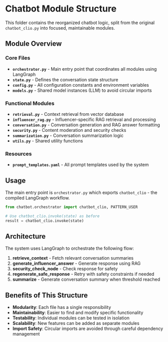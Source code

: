# Chatbot Module Structure

This folder contains the reorganized chatbot logic, split from the original `chatbot_clio.py` into focused, maintainable modules.

## Module Overview

### Core Files

- **`orchestrator.py`** - Main entry point that coordinates all modules using LangGraph
- **`state.py`** - Defines the conversation state structure
- **`config.py`** - All configuration constants and environment variables
- **`models.py`** - Shared model instances (LLM) to avoid circular imports

### Functional Modules

- **`retrieval.py`** - Context retrieval from vector database
- **`influencer_rag.py`** - Influencer-specific RAG retrieval and processing
- **`conversation.py`** - Conversation generation and RAG answer formatting
- **`security.py`** - Content moderation and security checks
- **`summarization.py`** - Conversation summarization logic
- **`utils.py`** - Shared utility functions

### Resources

- **`prompt_templates.yaml`** - All prompt templates used by the system

## Usage

The main entry point is `orchestrator.py` which exports `chatbot_clio` - the compiled LangGraph workflow.

```python
from chatbot.orchestrator import chatbot_clio, PATTERN_USER

# Use chatbot_clio.invoke(state) as before
result = chatbot_clio.invoke(state)
```

## Architecture

The system uses LangGraph to orchestrate the following flow:

1. **retrieve_context** - Fetch relevant conversation summaries
2. **generate_influencer_answer** - Generate response using RAG
3. **security_check_node** - Check response for safety
4. **regenerate_safe_response** - Retry with safety constraints if needed
5. **summarize** - Generate conversation summary when threshold reached

## Benefits of This Structure

- **Modularity**: Each file has a single responsibility
- **Maintainability**: Easier to find and modify specific functionality
- **Testability**: Individual modules can be tested in isolation
- **Scalability**: New features can be added as separate modules
- **Import Safety**: Circular imports are avoided through careful dependency management
